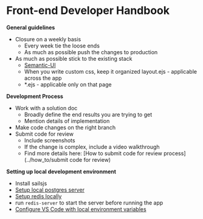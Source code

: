 # Front-end Developer Handbook  

**General guidelines**  
- Closure on a weekly basis
	- Every week tie the loose ends
	- As much as possible push the changes to production
- As much as possible stick to the existing stack
	- [Semantic-UI](https://semantic-ui.com/)
	- When you write custom css, keep it organized layout.ejs - applicable across the app
	- *.ejs - applicable only on that page

**Development Process**  
- Work with a solution doc
	- Broadly define the end results you are trying to get
	- Mention details of implementation
- Make code changes on the right branch
- Submit code for review
	- Include screenshots
	- If the change is complex, include a video walkthrough
	- Find more details here: [How to submit code for review process](../how_to/submit code for review)

**Setting up local development environment**  
- Install sailsjs
- [Setup local postgres server]()
- [Setup redis locally]()
- run `redis-server` to start the server before running the app
- [Configure VS Code with local environment variables]()


